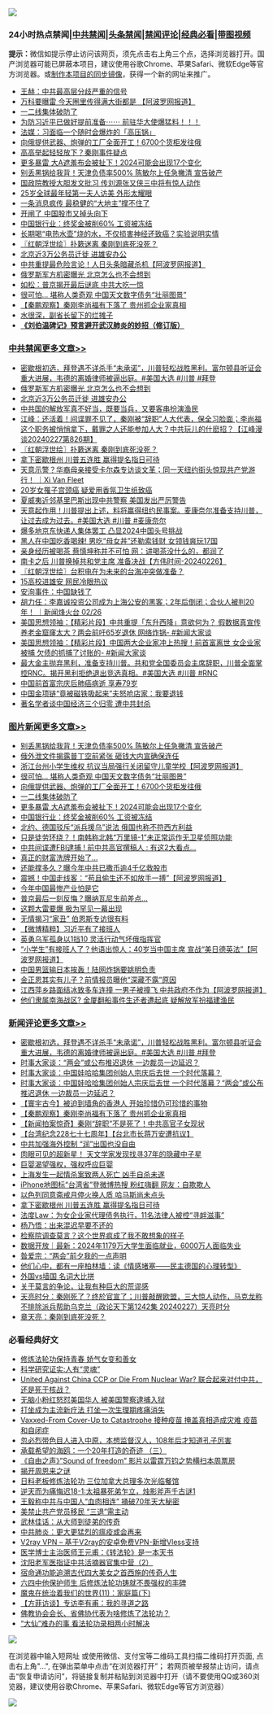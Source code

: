 ![](https://raw.githubusercontent.com/jsvpn/jsproxy/dev/64photo/fqnews-qr.jpg)

<div id="tt">
<h3>24小时热点禁闻|<a href="#%E4%B8%AD%E5%85%B1%E7%A6%81%E9%97%BB%E6%9B%B4%E5%A4%9A%E6%96%87%E7%AB%A0">中共禁闻</a>|<a href="#%E5%9B%BE%E7%89%87%E6%96%B0%E9%97%BB%E6%9B%B4%E5%A4%9A%E6%96%87%E7%AB%A0">头条禁闻</a>|<a href="#%E6%96%B0%E9%97%BB%E8%AF%84%E8%AE%BA%E6%9B%B4%E5%A4%9A%E6%96%87%E7%AB%A0">禁闻评论|<a href="#%E5%BF%85%E7%9C%8B%E7%BB%8F%E5%85%B8%E5%A5%BD%E6%96%87">经典必看</a>|<a href="https://fanb1.xyz/3" target="_blank">带图视频</a></h3>
<div><b>提示：</b>微信如提示停止访问该网页，须先点击右上角三个点，选择浏览器打开。国产浏览器可能已屏蔽本项目，建议使用谷歌Chrome、苹果Safari、微软Edge等官方浏览器。或<a href="%E5%88%B6%E4%BD%9Cgit%E7%A6%81%E9%97%BB%E9%95%9C%E5%83%8F.md">制作本项目的同步镜像</a>，获得一个新的网址来推广。</div>
<ul>

<li><a href="/comments/20240228/2006480.md">王赫：中共最高层分歧严重的信号</a></li>
<li><a href="/finance/20240228/2006478.md">万科要曝雷 今天圈里传得满大街都是 【阿波罗网报道】</a></li>
<li><a href="/topimagenews/20240228/2006535.md">一二线集体破防了</a></li>
<li><a href="/sohnews/20240228/2006543.md">为防习近平已做好提前准备⋯⋯ 前驻华大使爆猛料！！！</a></li>
<li><a href="/baitai/20240228/2006440.md">法媒：习面临一个随时会爆炸的「高压锅」</a></li>
<li><a href="/topimagenews/20240228/2006552.md">向俄提供武器、炮弹的工厂全面开工！6700个货柜发往俄</a></li>
<li><a href="/headline/20240228/2006510.md">高高举起轻轻放下？秦刚事件疑点</a></li>
<li><a href="/topimagenews/20240228/2006502.md">更多暴雷 大A遮羞布会被扯下！2024可能会出现17个变化</a></li>
<li><a href="/topimagenews/20240228/2006752.md">别丢黑锅给我背！天津负债率500% 陈敏尔上任急撇清 宣告破产</a></li>
<li><a href="/ccpdope/20240228/2006619.md">国政院教授大胆发文批习 传刘源张又侠三中将有惊人动作</a></li>
<li><a href="/worldnews/20240228/2006568.md">25岁全球最年轻第一夫人访美 外形太耀眼</a></li>
<li><a href="/cnnews/20240228/2006687.md">一条消息疯传 最稳健的“大地主”撑不住了</a></li>
<li><a href="/cnnews/20240228/2006739.md">开闸了 中国股市又掉头向下</a></li>
<li><a href="/topimagenews/20240228/2006477.md">中国银行业：终奖金被削60% 工资被冻结</a></li>
<li><a href="/health/20240228/2006710.md">长期喝“电热水壶”烧的水，不仅损害神经还致癌？实验说明实情</a></li>
<li><a href="/cbnews/20240228/2006627.md">〖红朝浮世绘〗扑簌迷离 秦刚到底死没死？</a></li>
<li><a href="/cbnews/20240228/2006802.md">北京近3万公务员迁徙 进雄安办公</a></li>
<li><a href="/cnnews/20240228/2006714.md">中共重提最危险言论！人日头条暗藏杀机【阿波罗网报道】</a></li>
<li><a href="/cbnews/20240228/2006803.md">俄罗斯军方机密曝光 北京怎么也不会想到</a></li>
<li><a href="/comments/20240228/2006484.md">如松：普京揭开最后谜底 中共大吃一惊</a></li>
<li><a href="/topimagenews/20240228/2006624.md">很可怕… 堪称人类奇观 中国天文数字债务“壮丽图景”</a></li>
<li><a href="/comments/20240228/2006776.md">【秦鹏观察】秦刚李尚福有下落了 贵州抓企业家真相</a></li>
<li><a href="/cnnews/20240228/2006678.md">水很深，副省长留下的烂摊子</a></li>
<li><b><a href="/comments/20200207/1272816.md" target="_blank">《刘伯温碑记》预言避开武汉肺炎的妙招（修订版）</a></b></li>
</ul>
</div>

<div class="catlist">
<h3><a href="/cbnews/" target="_blank">中共禁闻</a><span><a href="/cbnews/" target="_blank" rel="nofollow">更多文章>></a></span></h3>
<ul>
<li><a href="/comments/20240228/2006867.md" target="_blank">密歇根初选，拜登遇不详杀手“未承诺”，川普轻松战胜黑利。富尔顿县听证会重大进展，韦德的离婚律师被逼出庭。#美国大选 #川普 #拜登</a></li>
<li><a href="/cbnews/20240228/2006803.md" target="_blank">俄罗斯军方机密曝光 北京怎么也不会想到</a></li>
<li><a href="/cbnews/20240228/2006802.md" target="_blank">北京近3万公务员迁徙 进雄安办公</a></li>
<li><a href="/cbnews/20240228/2006709.md" target="_blank">中共国的解放军真不好当，既要当兵，又要客串扮演渔民</a></li>
<li><a href="/cbnews/20240228/2006657.md" target="_blank">江峰：还活着！间谍罪不见了，秦刚被“辞职”人大代表，保全习脸面；李尚福这个职务被悄悄拿下，戴罪之人还能参加人大？中共玩儿的什麽招？【江峰漫谈20240227第826期】</a></li>
<li><a href="/cbnews/20240228/2006627.md" target="_blank">〖红朝浮世绘〗扑簌迷离 秦刚到底死没死？</a></li>
<li><a href="/comments/20240228/2006618.md" target="_blank">拿下密歇根州 川普五连胜 赢得提名指日可待</a></li>
<li><a href="/comments/20240228/2006525.md" target="_blank">天意示警？华裔母亲接受卡尔森专访谈文革；同一天纽约街头惊现共产党游行！ ｜Xi Van Fleet</a></li>
<li><a href="/cbnews/20240228/2006401.md" target="_blank">20岁女罹子宫颈癌 疑爱用香氛卫生纸致癌</a></li>
<li><a href="/cbnews/20240227/2006375.md" target="_blank">夏威夷近邻基里巴斯出现中共警察 美国发出严厉警告</a></li>
<li><a href="/comments/20240227/2006359.md" target="_blank">天意起作用！川普提出上述，料将赢得纽约民事案。麦康奈尔准备支持川普，让过去成为过去。#美国大选 #川普 #麦康奈尔</a></li>
<li><a href="/cbnews/20240227/2006339.md" target="_blank">爆多地京东快递人集体罢工 凸显2024中国头号挑战</a></li>
<li><a href="/cbnews/20240227/2006232.md" target="_blank">黑人在中国吃香喝辣! 男吃“母女丼”还勒索钱财 女领钱爽玩17国</a></li>
<li><a href="/cbnews/20240227/2006185.md" target="_blank">亲身经历被喝茶 蔡慎坤称并不可怕 网：讲喝茶没什么的，都润了</a></li>
<li><a href="/comments/20240227/2006133.md" target="_blank">南卡之后 川普换掉共和党主席 准备决战【方伟时间-20240226】</a></li>
<li><a href="/cbnews/20240227/2006128.md" target="_blank">〖红朝浮世绘〗台积电在为未来的台海冲突做准备？</a></li>
<li><a href="/cbnews/20240227/2006107.md" target="_blank">15高校进雄安 网民冷眼热议</a></li>
<li><a href="/cbnews/20240227/2006052.md" target="_blank">安洵事件：中国缺钱了</a></li>
<li><a href="/comments/20240227/2006027.md" target="_blank">胡力任：李嘉诚投资公司成为上海公安的黑客；2年后倒闭；合伙人被判20年！ ｜新闻烽火台 02/26</a></li>
<li><a href="/cbnews/20240227/2006007.md" target="_blank">美国思想领袖：【精彩片段】中共重提「东升西降」意欲何为？ 假数据真宣传 养老金窟窿太大？两会前吁65岁退休 网络炸锅- #新闻大家谈</a></li>
<li><a href="/cbnews/20240227/2005985.md" target="_blank">美国思想领袖：【精彩片段】中国两大企业家冲上热搜！前首富离世 女企业家被捕 欠债的抓捕了讨账的- #新闻大家谈</a></li>
<li><a href="/comments/20240227/2005955.md" target="_blank">最大金主抛弃黑利，准备支持川普。共和党全国委员会主席辞职，川普全面掌控RNC。揭开黑利拒绝退出竞选真相。#美国大选 #川普 #RNC</a></li>
<li><a href="/cbnews/20240227/2005899.md" target="_blank">中国前首富宗庆后肺癌病逝 享寿79岁</a></li>
<li><a href="/cbnews/20240226/2005867.md" target="_blank">中国金项链“竟被磁铁吸起来”夫怒呛店家：我要退钱</a></li>
<li><a href="/cbnews/20240226/2005836.md" target="_blank">著名学者谈中国经济三个归零 遭中共封杀</a></li>

</ul>
</div>
<div class="catlist">
<h3><a href="/topimagenews/" target="_blank">图片新闻</a><span><a href="/topimagenews/" target="_blank" rel="nofollow">更多文章>></a></span></h3>
<ul>
<li><a href="/topimagenews/20240228/2006752.md" target="_blank">别丢黑锅给我背！天津负债率500% 陈敏尔上任急撇清 宣告破产</a></li>
<li><a href="/topimagenews/20240228/2006732.md" target="_blank">俄外泄文件揭露普丁空前紧张 砸钱大内宣确保连任</a></li>
<li><a href="/topimagenews/20240228/2006658.md" target="_blank">浙江台州小学生维权 抗议当局强行关闭留守儿童学校【阿波罗网报道】</a></li>
<li><a href="/topimagenews/20240228/2006624.md" target="_blank">很可怕… 堪称人类奇观 中国天文数字债务“壮丽图景”</a></li>
<li><a href="/topimagenews/20240228/2006552.md" target="_blank">向俄提供武器、炮弹的工厂全面开工！6700个货柜发往俄</a></li>
<li><a href="/topimagenews/20240228/2006535.md" target="_blank">一二线集体破防了</a></li>
<li><a href="/topimagenews/20240228/2006502.md" target="_blank">更多暴雷 大A遮羞布会被扯下！2024可能会出现17个变化</a></li>
<li><a href="/topimagenews/20240228/2006477.md" target="_blank">中国银行业：终奖金被削60% 工资被冻结</a></li>
<li><a href="/topimagenews/20240228/2006388.md" target="_blank">北约、德国驳斥“派兵援乌”说法 俄国也称不符西方利益</a></li>
<li><a href="/topimagenews/20240227/2006256.md" target="_blank">只是徒劳环绕？！南韩称北韩“万里镜-1”未正常运作无卫星侦照功能</a></li>
<li><a href="/topimagenews/20240227/2006249.md" target="_blank">中共间谍遭FBI逮捕 ! 前中共高官撰稿人 : 有这2大看点&#8230;</a></li>
<li><a href="/topimagenews/20240227/2006223.md" target="_blank">真正的财富洗牌开始了…</a></li>
<li><a href="/topimagenews/20240227/2006216.md" target="_blank">还能撑多久？曝今年中共已撒币逾4千亿救股市</a></li>
<li><a href="/topimagenews/20240227/2006184.md" target="_blank">震撼！中国走线客：“苟且偷生还不如放手一搏”【阿波罗网报道】</a></li>
<li><a href="/topimagenews/20240227/2006157.md" target="_blank">今年中国最惨产业怕是它</a></li>
<li><a href="/topimagenews/20240227/2006106.md" target="_blank">普京最后一刻反悔？曝纳瓦尼生前差点…</a></li>
<li><a href="/topimagenews/20240227/2006105.md" target="_blank">这颗大雷要爆 极为罕见一幕出现</a></li>
<li><a href="/topimagenews/20240227/2006104.md" target="_blank">无情揭习“家丑” 伯恩斯专访很有料</a></li>
<li><a href="/topimagenews/20240227/2006103.md" target="_blank">【微博精粹】习近平有了接班人</a></li>
<li><a href="/topimagenews/20240227/2006073.md" target="_blank">英勇乌军孤身以1挡10 灵活行动气坏俄指挥官</a></li>
<li><a href="/topimagenews/20240227/2006051.md" target="_blank">“小学生”有接班人了？他语出惊人：40岁当中国主席 宣战“美日德英法”【阿波罗网报道】</a></li>
<li><a href="/topimagenews/20240226/2005874.md" target="_blank">中国男篮输日本挨轰！陆网炸锅要姚明负责</a></li>
<li><a href="/topimagenews/20240226/2005855.md" target="_blank">金正恩其实有儿子？前情报员曝他“深藏不露”原因</a></li>
<li><a href="/topimagenews/20240226/2005787.md" target="_blank">江西萍乡路面结冰致多车连撞 一男子被撞飞 中共政府不作为【阿波罗网报道】</a></li>
<li><a href="/topimagenews/20240226/2005707.md" target="_blank">他们隶属南海战区? 金厦翻船事件生还者遭起底 疑解放军扮福建渔民</a></li>

</ul>
</div>
<div class="catlist">
<h3><a href="/comments/" target="_blank">新闻评论</a><span><a href="/comments/" target="_blank" rel="nofollow">更多文章>></a></span></h3>
<ul>
<li><a href="/comments/20240228/2006867.md" target="_blank">密歇根初选，拜登遇不详杀手“未承诺”，川普轻松战胜黑利。富尔顿县听证会重大进展，韦德的离婚律师被逼出庭。#美国大选 #川普 #拜登</a></li>
<li><a href="/comments/20240228/2006844.md" target="_blank">时事大家谈：“两会”或公布推迟退休 一边裁员一边延迟？</a></li>
<li><a href="/comments/20240228/2006843.md" target="_blank">时事大家谈：中国娃哈哈集团创始人宗庆后去世 一个时代落幕？</a></li>
<li><a href="/comments/20240228/2006842.md" target="_blank">时事大家谈：中国娃哈哈集团创始人宗庆后去世 一个时代落幕？“两会”或公布推迟退休 一边裁员一边延迟？</a></li>
<li><a href="/comments/20240228/2006810.md" target="_blank">【寰宇古今】被迫到墙角的香港人 开始珍惜仍可珍惜的事物</a></li>
<li><a href="/comments/20240228/2006776.md" target="_blank">【秦鹏观察】秦刚李尚福有下落了 贵州抓企业家真相</a></li>
<li><a href="/comments/20240228/2006775.md" target="_blank">【新闻拍案惊奇】秦刚“辞职”不是死了！中共高官子女现状</a></li>
<li><a href="/comments/20240228/2006763.md" target="_blank">【台湾纪念228七十七周年】【台北市长蒋万安遭抗议】</a></li>
<li><a href="/comments/20240228/2006663.md" target="_blank">中共加强海外控制 “润”出国也没自由</a></li>
<li><a href="/comments/20240228/2006662.md" target="_blank">肉眼可见的超新星！ 天文学家发现找寻37年的隐藏中子星</a></li>
<li><a href="/comments/20240228/2006661.md" target="_blank">巨婴渴望强权，强权呼应巨婴</a></li>
<li><a href="/comments/20240228/2006654.md" target="_blank">上海发生一起情杀案致两人死亡 凶手自杀未遂</a></li>
<li><a href="/comments/20240228/2006644.md" target="_blank">iPhone地图标“台湾省”登微博热搜 粉红嗨翻 网友：自欺欺人</a></li>
<li><a href="/comments/20240228/2006640.md" target="_blank">以色列同意斋戒月停火换人质 哈马斯尚未点头</a></li>
<li><a href="/comments/20240228/2006618.md" target="_blank">拿下密歇根州 川普五连胜 赢得提名指日可待</a></li>
<li><a href="/comments/20240228/2006617.md" target="_blank">法度Law：为女企业家代理债务执行，11名法律人被控“寻衅滋事”</a></li>
<li><a href="/comments/20240228/2006616.md" target="_blank">杨乃悟：出来混迟早要不还的</a></li>
<li><a href="/comments/20240228/2006615.md" target="_blank">检察院调查莫言？这个世界疯成了我不敢想象的样子</a></li>
<li><a href="/comments/20240228/2006603.md" target="_blank">数据开放｜最新：2024年1179万大学生面临就业，6000万人面临失业</a></li>
<li><a href="/comments/20240228/2006602.md" target="_blank">昝爱宗：“两会”前夕我的一点声明</a></li>
<li><a href="/comments/20240228/2006601.md" target="_blank">他们心中，都有一座柏林墙：读《情感堵塞——民主德国的心理转型》</a></li>
<li><a href="/comments/20240228/2006600.md" target="_blank">外国vs墙国 名词大比拼</a></li>
<li><a href="/comments/20240228/2006580.md" target="_blank">关于莫言的争论，让我有种巨大的荒谬感</a></li>
<li><a href="/comments/20240228/2006551.md" target="_blank">天亮时分：秦刚死了？终於官宣了；川普敲醒欧盟，三大惊人动作，马克龙称不排除派兵帮助乌克兰（政论天下第1242集 20240227）天亮时分</a></li>
<li><a href="/comments/20240228/2006538.md" target="_blank">章天亮：秦刚到底死没死？</a></li>

</ul>
</div>

<div class="catlist">
<h3>必看经典好文</h3>
<ul>
<li><a href="/cbnews/20210720/1590052.md" target="_blank">修炼法轮功保持青春 娇气女变和善女</a></li>
<li><a href="/cnnews/20220202/1686894.md" target="_blank">科学研究证实:人有“灵魂”</a></li>
<li><a href="/comments/20200820/1451960.md" target="_blank">United Against China CCP or Die From Nuclear War? 联合起来对付中共，还是死于核战？</a></li>
<li><a href="/cbnews/20220809/1769245.md" target="_blank">无脑小粉红怒怼美国华人 被美国警察逮捕入狱</a></li>
<li><a href="/cbnews/20210810/1603566.md" target="_blank">打坐成为主流新疗法 打坐一次生理期疼痛消失</a></li>
<li><a href="/comments/20230812/1919435.md" target="_blank">Vaxxed-From Cover-Up to Catastrophe 接种疫苗 掩盖真相造成灾难 疫苗和自闭症</a></li>
<li><a href="/comments/20220722/1761714.md" target="_blank">忽必烈带色目人进入中原，本想监督汉人，108年后才知道孔子厉害</a></li>
<li><a href="/comments/20231204/1969287.md" target="_blank">承载希望的海鸥：一个20年打造的奇迹 （三）</a></li>
<li><a href="/comments/20230707/1905138.md" target="_blank">《自由之声》”Sound of freedom” 影片以雷霆万钧之势横扫本周票房</a></li>
<li><a href="/lishi/20131130/662544.md" target="_blank">揭开周恩来之谜</a></li>
<li><a href="/comments/20200531/1337359.md" target="_blank">日料老板修炼法轮功 三位加拿大总理多次光临餐馆</a></li>
<li><a href="/tculture/20190304/1091068.md" target="_blank">逆天而为痛悔迟18-1:太祖暴死弟乍立，烛影斧声千古谜1</a></li>
<li><a href="/cbnews/20200730/1371580.md" target="_blank">王毅称中共与中国人“血肉相连” 捅破70年天大秘密</a></li>
<li><a href="/cbnews/20201004/1408019.md" target="_blank">美禁止共产党员移民 “三退”需主动</a></li>
<li><a href="/topimagenews/20130216/104433.md" target="_blank">武林佳话：从大师到徒弟的传奇</a></li>
<li><a href="/comments/20200211/1275071.md" target="_blank">中共肺炎：更大更猛烈的瘟疫或会再来</a></li>
<li><a href="/comments/20210402/1257608.md" target="_blank">V2ray VPN &#8211; 基于V2ray的安卓免费VPN-新增Vless支持</a></li>
<li><a href="/comments/20220826/1776760.md" target="_blank">医学博士主治医师王元甫：《转法轮》是一本天书</a></li>
<li><a href="/comments/20221222/1826761.md" target="_blank">沈阳老军医指证中共活摘器官集中营（2）</a></li>
<li><a href="/comments/20220105/1674810.md" target="_blank">宿命通功能追溯古代四大美女之首西施的传奇人生</a></li>
<li><a href="/comments/20200926/1403542.md" target="_blank">六四中他保护师生 后修炼法轮功铸就不畏强权的丰碑</a></li>
<li><a href="/topimagenews/20180530/950691.md" target="_blank">魔鬼在统治着我们的世界(11)：家庭篇(下)</a></li>
<li><a href="/comments/20210804/1600181.md" target="_blank">【方菲访谈】专访李有甫：我的寻道之路</a></li>
<li><a href="/sohnews/20150109/351438.md" target="_blank">佛教协会会长、省佛协代表为啥修炼了法轮功？</a></li>
<li><a href="/cbnews/20210428/1535533.md" target="_blank">“大仙”难办的事  看法轮功录相两小时解决</a></li>

</ul>
</div>

![](https://raw.githubusercontent.com/jsvpn/jsproxy/dev/64photo/fqnews-qr.jpg)

在浏览器中输入短网址 或使用微信、支付宝等二维码工具扫描二维码打开页面, 点击右上角"...", 在弹出菜单中点击“在浏览器打开”； 若网页被举报禁止访问，请点击“恢复申请访问”，将链接复制并粘贴到浏览器中打开（请不要使用QQ或360浏览器，建议使用谷歌Chrome、苹果Safari、微软Edge等官方浏览器）

![](https://raw.githubusercontent.com/jsvpn/jsproxy/dev/64photo/wx.jpg)